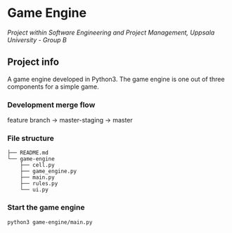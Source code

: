 # Game Engine
_Project within Software Engineering and Project Management, Uppsala University - Group B_

## Project info
A game engine developed in Python3. The game engine is one out of three components for a simple game.

### Development merge flow
feature branch -> master-staging -> master

### File structure
```
├── README.md
└── game-engine
    ├── cell.py
    ├── game_engine.py
    ├── main.py
    ├── rules.py
    └── ui.py
```

### Start the game engine
`python3 game-engine/main.py`


